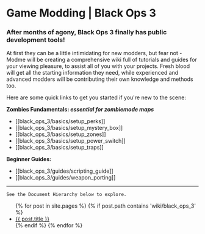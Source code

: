 # Game Modding | Black Ops 3

### After months of agony, Black Ops 3 finally has public development tools!

At first they can be a little intimidating for new modders, but fear not - Modme will be creating a comprehensive wiki full of tutorials and guides for your viewing pleasure, to assist all of you with your projects. Fresh blood will get all the starting information they need, while experienced and advanced modders will be contributing their own knowledge and methods too.

Here are some quick links to get you started if you're new to the scene:

**Zombies Fundamentals: _essential for zombiemode maps_**
- [[black_ops_3/basics/setup_perks]]
- [[black_ops_3/basics/setup_mystery_box]]
- [[black_ops_3/basics/setup_zones]]
- [[black_ops_3/basics/setup_power_switch]]
- [[black_ops_3/basics/setup_traps]]

**Beginner Guides:**
- [[black_ops_3/guides/scripting_guide]]
- [[black_ops_3/guides/weapon_porting]]

---

`See the Document Hierarchy below to explore.`

<ul>
  {% for post in site.pages %}
    {% if post.path contains 'wiki/black_ops_3' %}
    <li>
      <a href="{{ post.url | relative_url }}">{{ post.title }}</a>
    </li>
    {% endif %}
  {% endfor %}
</ul>